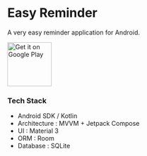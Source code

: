 # Easy Reminder
A very easy reminder application for Android.  

<a href='https://play.google.com/store/apps/details?id=rek.remindme.v2&pcampaignid=pcampaignidMKT-Other-global-all-co-prtnr-py-PartBadge-Mar2515-1'>
  <img alt='Get it on Google Play' src='https://play.google.com/intl/en_us/badges/static/images/badges/en_badge_web_generic.png' height="100" />
</a>

### Tech Stack
- Android SDK / Kotlin
- Architecture : MVVM + Jetpack Compose
- UI : Material 3
- ORM : Room
- Database : SQLite
